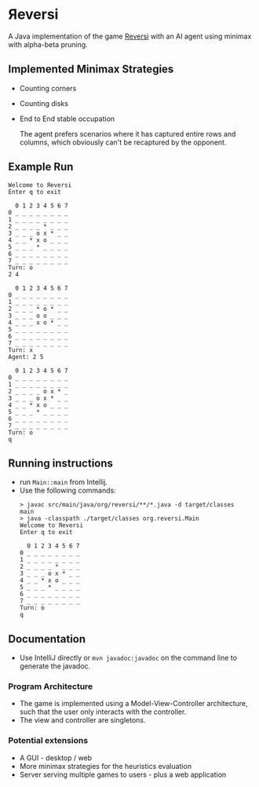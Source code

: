 # Яeversi

A Java implementation of the game [Reversi](https://en.wikipedia.org/wiki/Reversi) with an AI agent
using minimax with alpha-beta pruning.

## Implemented Minimax Strategies

- Counting corners
- Counting disks
- End to End stable occupation

  The agent prefers scenarios where it has captured entire rows and columns, which obviously can't 
  be recaptured by the opponent.

## Example Run

```
Welcome to Яeversi
Enter q to exit

  0 1 2 3 4 5 6 7 
0 _ _ _ _ _ _ _ _ 
1 _ _ _ _ _ _ _ _ 
2 _ _ _ _ * _ _ _ 
3 _ _ _ o x * _ _ 
4 _ _ * x o _ _ _ 
5 _ _ _ * _ _ _ _ 
6 _ _ _ _ _ _ _ _ 
7 _ _ _ _ _ _ _ _ 
Turn: o
2 4

  0 1 2 3 4 5 6 7 
0 _ _ _ _ _ _ _ _ 
1 _ _ _ _ _ _ _ _ 
2 _ _ _ * o * _ _ 
3 _ _ _ o o _ _ _ 
4 _ _ _ x o * _ _ 
5 _ _ _ _ _ _ _ _ 
6 _ _ _ _ _ _ _ _ 
7 _ _ _ _ _ _ _ _ 
Turn: x
Agent: 2 5

  0 1 2 3 4 5 6 7 
0 _ _ _ _ _ _ _ _ 
1 _ _ _ _ _ _ _ _ 
2 _ _ _ _ o x * _ 
3 _ _ _ o x * _ _ 
4 _ _ * x o _ _ _ 
5 _ _ _ * _ _ _ _ 
6 _ _ _ _ _ _ _ _ 
7 _ _ _ _ _ _ _ _ 
Turn: o
q
```

## Running instructions

- run `Main::main` from Intellij.
- Use the following commands:
    ```
  > javac src/main/java/org/reversi/**/*.java -d target/classes                                                                                                                                main
  > java -classpath ./target/classes org.reversi.Main   
  Welcome to Яeversi
  Enter q to exit
  
      0 1 2 3 4 5 6 7
  0 _ _ _ _ _ _ _ _
  1 _ _ _ _ _ _ _ _
  2 _ _ _ _ * _ _ _
  3 _ _ _ o x * _ _
  4 _ _ * x o _ _ _
  5 _ _ _ * _ _ _ _
  6 _ _ _ _ _ _ _ _
  7 _ _ _ _ _ _ _ _
  Turn: o
  q
    ```

## Documentation

* Use IntelliJ directly or `mvn javadoc:javadoc` on the command line to generate the javadoc.

### Program Architecture

- The game is implemented using a Model-View-Controller architecture, such that the user only interacts with the controller.
- The view and controller are singletons.

### Potential extensions

- A GUI - desktop / web
- More minimax strategies for the heuristics evaluation
- Server serving multiple games to users - plus a web application